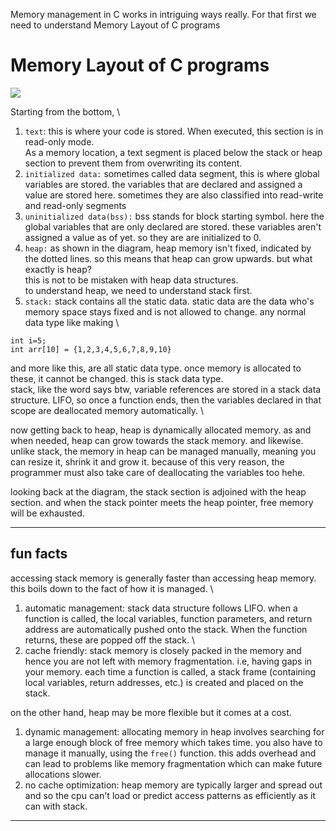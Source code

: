Memory management in C works in intriguing ways really. For that first we need to understand Memory Layout of C programs

# Memory Layout of C programs
![](https://media.geeksforgeeks.org/wp-content/uploads/memoryLayoutC.jpg)

Starting from the bottom, \
1. `text`: this is where your code is stored. When executed, this section is in read-only mode. \
As a memory location, a text segment is placed below the stack or heap section to prevent them from overwriting its content. 
2. `initialized data:` sometimes called data segment, this is where global variables are stored. the variables that are declared and assigned a value are stored here. sometimes they are also classified into read-write and read-only segments
3. `uninitialized data(bss):` bss stands for block starting symbol. here the global variables that are only declared are stored. these variables aren't assigned a value as of yet. so they are are initialized to 0.
4. `heap:` as shown in the diagram, heap memory isn't fixed, indicated by the dotted lines. so this means that heap can grow upwards. but what exactly is heap?\
	this is not to be mistaken with heap data structures.\
to understand heap, we need to understand stack first.
5. `stack:` stack contains all the static data. static data are the data who's memory space stays fixed and is not allowed to change. any normal data type like making \
```
int i=5;
int arr[10] = {1,2,3,4,5,6,7,8,9,10}
```
and more like this, are all static data type. once memory is allocated to these, it cannot be changed. this is stack data type. \
stack, like the word says btw, variable references are stored in a stack data structure. LIFO, so once a function ends, then the variables declared in that scope are deallocated memory automatically. \

now getting back to heap, 
heap is dynamically allocated memory. as and when needed, heap can grow towards the stack memory. and likewise. unlike stack, the memory in heap can be managed manually, meaning you can resize it, shrink it and grow it. because of this very reason, the programmer must also take care of deallocating the variables too hehe. 

looking back at the diagram, the stack section is adjoined with the heap section. and when the stack pointer meets the heap pointer, free memory will be exhausted.

---
## fun facts
accessing stack memory is generally faster than accessing heap memory. this boils down to the fact of how it is managed. \
1. automatic management: stack data structure follows LIFO. when a function is called, the local variables, function parameters, and return address are automatically pushed onto the stack. When the function returns, these are popped off the stack. \
2. cache friendly: stack memory is closely packed in the memory and hence you are not left with memory fragmentation. i.e, having gaps in your memory. each time a function is called, a stack frame (containing local variables, return addresses, etc.) is created and placed on the stack.

on the other hand, heap may be more flexible but it comes at a cost.
1. dynamic management: allocating memory in heap involves searching for a large enough block of free memory which takes time. you also have to manage it manually, using the `free()` function. this adds overhead and can lead to problems like memory fragmentation which can make future allocations slower. 
2. no cache optimization: heap memory are typically larger and spread out and so the cpu can't load or predict access patterns as efficiently as it can with stack. 

---

